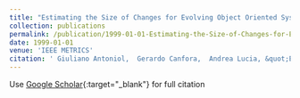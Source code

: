 ```yaml
---
title: "Estimating the Size of Changes for Evolving Object Oriented Systems: A Case Study"
collection: publications
permalink: /publication/1999-01-01-Estimating-the-Size-of-Changes-for-Evolving-Object-Oriented-Systems-A-Case-Study
date: 1999-01-01
venue: 'IEEE METRICS'
citation: ' Giuliano Antoniol,  Gerardo Canfora,  Andrea Lucia, &quot;Estimating the Size of Changes for Evolving Object Oriented Systems: A Case Study.&quot; IEEE METRICS, 1999.'
---
```

Use [Google Scholar](https://scholar.google.com/scholar?q=Estimating+the+Size+of+Changes+for+Evolving+Object+Oriented+Systems:+A+Case+Study){:target="_blank"} for full citation